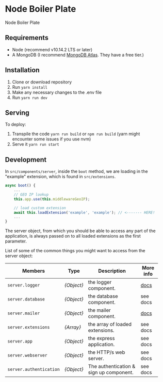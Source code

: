 # Node Boiler Plate

Node Boiler Plate

## Requirements

* Node (recommend v10.14.2 LTS or later)
* A MongoDB (I recommend [MongoDB Atlas](https://www.mongodb.com/cloud/atlas). They have a free tier.)

## Installation

1. Clone or download repository
3. Run `yarn install`
4. Make any necessary changes to the .env file
5. Run `yarn run dev`

## Serving

To deploy:

1. Transpile the code `yarn run build` or `npm run build` (yarn might encounter some issues if you use nvm)
2. Serve it `yarn run start`

## Development

In `src/components/server`, inside the `boot` method, we are loading in the "example" extension, which is found in `src/extensions`.

```javascript
async boot() {
    ...
    // GEO IP lookup
    this.app.use(this.middlewareGeoIP);

    // load custom extension
    await this.loadExtension('example', 'example'); // <------- HERE!
    ...
}
```

The server object, from which you should be able to access any part of the application, is always passed on to all loaded extensions as the first parameter.

List of some of the common things you might want to access from the server object:

| Members  | Type | Description | More info|
| --- | --- | --- | --- |
| `server.logger` | _{Object}_ | the logger component. | [docs](https://github.com/MrEliasen/node-boiler/wiki/Logger) |
| `server.database` | _{Object}_ | the database component. | see docs |
| `server.mailer` | _{Object}_ | the mailer component. | [docs](https://github.com/MrEliasen/node-boiler/wiki/Mailer) |
| `server.extensions` | _{Array}_ | the array of loaded extensions. | see docs |
| `server.app` | _{Object}_ | the express application. | see docs |
| `server.webserver` | _{Object}_ | the HTTP/s web server. | see docs |
| `server.authentication` | _{Object}_ | The authentication & sign up component. | see docs |
